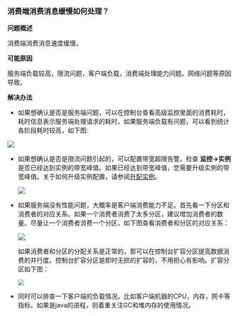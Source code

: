 
### 消费端消费消息缓慢如何处理？

**问题概述**

消费端消费消息速度缓慢。

**可能原因**

服务端负载较高，限流问题，客户端负载，消费端处理能力问题。网络问题等原因导致。

**解决办法**

- 如果想确认是否是服务端问题，可以在控制台查看高级监控里面的消费耗时，耗时信息表示服务端处理请求的耗时，如果服务端负载有问题，可以看到统计各阶段耗时较高，如下图:

![](https://main.qcloudimg.com/raw/ec2f08922533ab6d9128351b577a29ba.png)

- 如果想确认是否是限流问题引起的，可以配置带宽超限告警。检查 **监控->实例** 是否已经达到实例的带宽峰值。如果已经达到带宽峰值，您需要升级实例的带宽峰值。关于如何升级实例配置，请参阅[升配实例](https://cloud.tencent.com/document/product/597/40414)。

  ![](https://main.qcloudimg.com/raw/fd0f26d24abebd1b1f6673d15a28ab75.png)

- 如果服务端没有性能问题，大概率是客户端消费能力不足。首先看一下分区和消费者的对应关系。如果一个消费者消费了太多分区，建议增加消费者的数量。尽量让一个消费者消费一个分区，如下图查看消费者和分区的对应关系：

  ![](https://main.qcloudimg.com/raw/2e53984a61efc0a742e92867673d3c7a.jpg)

  如果消费者和分区的分配关系是正常的，那可以在控制台扩容分区提高数据消费的并行度。控制台扩容分区是即时无损的扩容的，不用担心有影响。扩容分区如下图：

  <img src="https://main.qcloudimg.com/raw/94fb1cc770985a7ae89d18b161f3ecaf.png" style="zoom:80%;" />

- 同时可以排查一下客户端的负载情况。比如客户端机器的CPU，内存，网卡等指标。如果是java的进程，则着重关注GC和堆内存的使用情况。

​	
